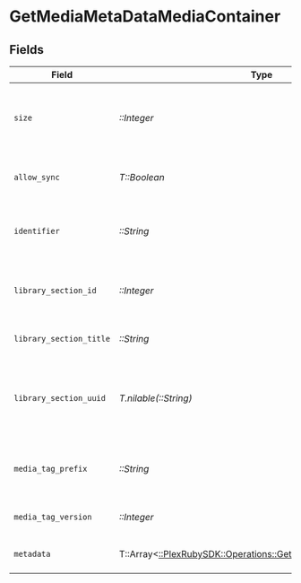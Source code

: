 # GetMediaMetaDataMediaContainer


## Fields

| Field                                                                                                                | Type                                                                                                                 | Required                                                                                                             | Description                                                                                                          | Example                                                                                                              |
| -------------------------------------------------------------------------------------------------------------------- | -------------------------------------------------------------------------------------------------------------------- | -------------------------------------------------------------------------------------------------------------------- | -------------------------------------------------------------------------------------------------------------------- | -------------------------------------------------------------------------------------------------------------------- |
| `size`                                                                                                               | *::Integer*                                                                                                          | :heavy_check_mark:                                                                                                   | Number of media items returned in this response.                                                                     | 50                                                                                                                   |
| `allow_sync`                                                                                                         | *T::Boolean*                                                                                                         | :heavy_check_mark:                                                                                                   | Indicates whether syncing is allowed.                                                                                | false                                                                                                                |
| `identifier`                                                                                                         | *::String*                                                                                                           | :heavy_check_mark:                                                                                                   | An plugin identifier for the media container.                                                                        | com.plexapp.plugins.library                                                                                          |
| `library_section_id`                                                                                                 | *::Integer*                                                                                                          | :heavy_check_mark:                                                                                                   | The unique identifier for the library section.                                                                       | 2                                                                                                                    |
| `library_section_title`                                                                                              | *::String*                                                                                                           | :heavy_check_mark:                                                                                                   | The title of the library section.                                                                                    | TV Series                                                                                                            |
| `library_section_uuid`                                                                                               | *T.nilable(::String)*                                                                                                | :heavy_minus_sign:                                                                                                   | The universally unique identifier for the library section.                                                           | e69655a2-ef48-4aba-bb19-0cc34d1e7d36                                                                                 |
| `media_tag_prefix`                                                                                                   | *::String*                                                                                                           | :heavy_check_mark:                                                                                                   | The prefix used for media tag resource paths.                                                                        | /system/bundle/media/flags/                                                                                          |
| `media_tag_version`                                                                                                  | *::Integer*                                                                                                          | :heavy_check_mark:                                                                                                   | The version number for media tags.                                                                                   | 1734362201                                                                                                           |
| `metadata`                                                                                                           | T::Array<[::PlexRubySDK::Operations::GetMediaMetaDataMetadata](../../models/operations/getmediametadatametadata.md)> | :heavy_check_mark:                                                                                                   | An array of metadata items.                                                                                          |                                                                                                                      |